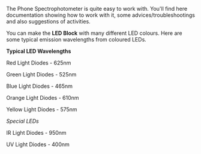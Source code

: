 The Phone Spectrophotometer is quite easy to work with. You'll find here documentation showing how to work with it, some advices/troubleshootings and also suggestions of activities.

You can make the <b>LED Block</b> with many different LED colours. Here are some typical emission wavelengths from coloured LEDs.

<b>Typical LED Wavelengths</b>


Red Light Diodes - 625nm

Green Light Diodes - 525nm

Blue Light Diodes - 465nm

Orange Light Diodes - 610nm

Yellow Light Diodes - 575nm

<em>Special LEDs</em>

IR Light Diodes - 950nm

UV Light Diodes - 400nm
